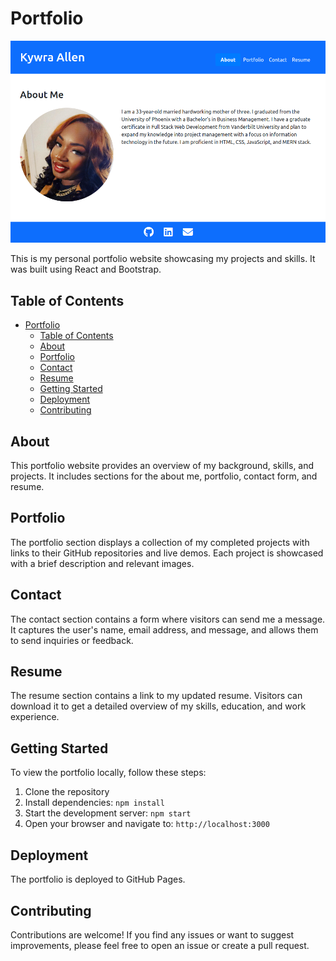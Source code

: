 # Portfolio

![portfolio](assets/screenshots/kallen.png)

This is my personal portfolio website showcasing my projects and skills. It was built using React and Bootstrap.

## Table of Contents

- [Portfolio](#portfolio)
  - [Table of Contents](#table-of-contents)
  - [About](#about)
  - [Portfolio](#portfolio-1)
  - [Contact](#contact)
  - [Resume](#resume)
  - [Getting Started](#getting-started)
  - [Deployment](#deployment)
  - [Contributing](#contributing)

## About

This portfolio website provides an overview of my background, skills, and projects. It includes sections for the about me, portfolio, contact form, and resume.

## Portfolio

The portfolio section displays a collection of my completed projects with links to their GitHub repositories and live demos. Each project is showcased with a brief description and relevant images.

## Contact

The contact section contains a form where visitors can send me a message. It captures the user's name, email address, and message, and allows them to send inquiries or feedback.

## Resume

The resume section contains a link to my updated resume. Visitors can download it to get a detailed overview of my skills, education, and work experience.

## Getting Started

To view the portfolio locally, follow these steps:

1. Clone the repository
2. Install dependencies: `npm install`
3. Start the development server: `npm start`
4. Open your browser and navigate to: `http://localhost:3000`

## Deployment

The portfolio is deployed to GitHub Pages.

## Contributing

Contributions are welcome! If you find any issues or want to suggest improvements, please feel free to open an issue or create a pull request.
